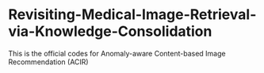 # Revisiting-Medical-Image-Retrieval-via-Knowledge-Consolidation
This is the official codes for Anomaly-aware Content-based Image Recommendation (ACIR)
